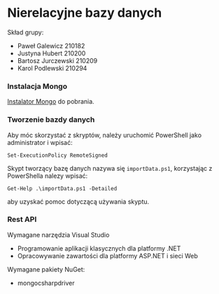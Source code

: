 # Nierelacyjne bazy danych
Skład grupy:
- Paweł Galewicz 210182
- Justyna Hubert 210200
- Bartosz Jurczewski 210209
- Karol Podlewski 210294

### Instalacja Mongo
[Instalator Mongo](https://fastdl.mongodb.org/win32/mongodb-win32-x86_64-2008plus-ssl-4.0.8-signed.msi) do pobrania. 

### Tworzenie bazdy danych
Aby móc skorzystać z skryptów, należy uruchomić PowerShell jako administrator i wpisać: 
```pwsh
Set-ExecutionPolicy RemoteSigned
```

Skypt tworzący bazę danych nazywa się `importData.ps1`, korzystając z PowerShella nalezy wpisać:
```pwsh
Get-Help .\importData.ps1 -Detailed
```
aby uzyskać pomoc dotyczącą używania skyptu.

### Rest API
Wymagane narzędzia Visual Studio
- Programowanie aplikacji klasycznych dla platformy .NET
- Opracowywanie zawartości dla platformy ASP&#46;NET i sieci Web 

Wymagane pakiety NuGet:
- mongocsharpdriver 
